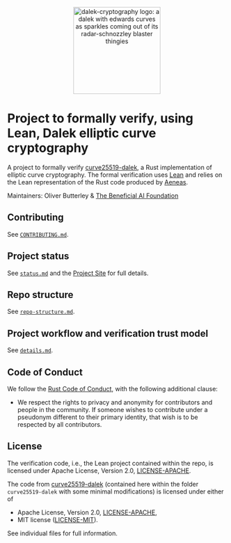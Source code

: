 <p align="center">
<img
 alt="dalek-cryptography logo: a dalek with edwards curves as sparkles coming out of its radar-schnozzley blaster thingies"
 width="200px"
 src="https://cdn.jsdelivr.net/gh/dalek-cryptography/curve25519-dalek/docs/assets/dalek-logo-clear.png"/>
</p>

# Project to formally verify, using Lean, Dalek elliptic curve cryptography

A project to formally verify [curve25519-dalek](https://github.com/dalek-cryptography/curve25519-dalek), a Rust implementation of elliptic curve cryptography.
The formal verification uses [Lean](https://lean-lang.org) and relies on the Lean representation of the Rust code produced by [Aeneas](https://github.com/AeneasVerif/aeneas).

Maintainers: Oliver Butterley & [The Beneficial AI Foundation](https://www.beneficialaifoundation.org/)

## Contributing

See [`CONTRIBUTING.md`](./CONTRIBUTING.md).

## Project status

See [`status.md`](./status.md) and the [Project Site](https://beneficial-ai-foundation.github.io/curve25519-dalek-lean-verify/) for full details.

## Repo structure

See [`repo-structure.md`](./site/repo-structure.md). 

## Project workflow and verification trust model

See [`details.md`](./site/details.md).

## Code of Conduct

We follow the [Rust Code of Conduct](http://www.rust-lang.org/conduct.html),
with the following additional clause:

* We respect the rights to privacy and anonymity for contributors and people in
  the community.  If someone wishes to contribute under a pseudonym different to
  their primary identity, that wish is to be respected by all contributors.

## License

The verification code, i.e., the Lean project contained within the repo, is licensed under Apache License, Version 2.0, [LICENSE-APACHE](LICENSE-APACHE).

The code from [curve25519-dalek](https://github.com/dalek-cryptography/curve25519-dalek) (contained here within the folder `curve25519-dalek` with some minimal modifications) is licensed under either of

  * Apache License, Version 2.0, [LICENSE-APACHE](LICENSE-APACHE),
  * MIT license ([LICENSE-MIT](LICENSE-MIT)).

See individual files for full information.



